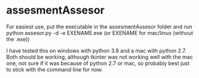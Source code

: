# assesmentAssesor
For easiest use, put the executable in the assesmentAssesor folder and run python assesor.py -d -e EXENAME.exe      (or EXENAME   for mac/linux (without the .exe))

I have tested this on windows with python 3.8 and a mac with python 2.7. Both should be working, although tkinter was not working well with the mac one, not sure if it was because of python 2.7 or mac, so probably best just to stick with the command line for now.
